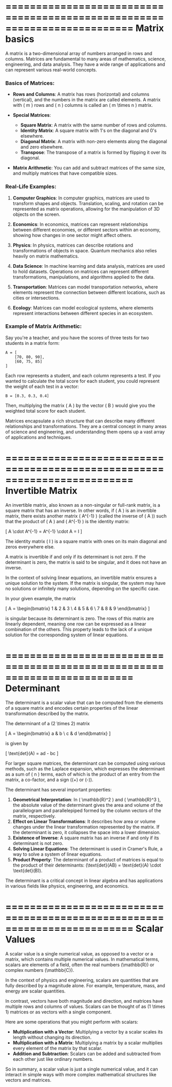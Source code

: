 
=========================================================================
Matrix basics
=========================================================================
A matrix is a two-dimensional array of numbers arranged in rows and columns. Matrices are fundamental to many areas of mathematics, science, engineering, and data analysis. They have a wide range of applications and can represent various real-world concepts.

### Basics of Matrices:

- **Rows and Columns**: A matrix has rows (horizontal) and columns (vertical), and the numbers in the matrix are called elements. A matrix with \( m \) rows and \( n \) columns is called an \( m \times n \) matrix.

- **Special Matrices**:
  - **Square Matrix**: A matrix with the same number of rows and columns.
  - **Identity Matrix**: A square matrix with 1's on the diagonal and 0's elsewhere.
  - **Diagonal Matrix**: A matrix with non-zero elements along the diagonal and zero elsewhere.
  - **Transpose**: The transpose of a matrix is formed by flipping it over its diagonal.

- **Matrix Arithmetic**: You can add and subtract matrices of the same size, and multiply matrices that have compatible sizes. 

### Real-Life Examples:

1. **Computer Graphics**: In computer graphics, matrices are used to transform shapes and objects. Translation, scaling, and rotation can be represented as matrix operations, allowing for the manipulation of 3D objects on the screen.

2. **Economics**: In economics, matrices can represent relationships between different economies, or different sectors within an economy, showing how changes in one sector might affect others.

3. **Physics**: In physics, matrices can describe rotations and transformations of objects in space. Quantum mechanics also relies heavily on matrix mathematics.

4. **Data Science**: In machine learning and data analysis, matrices are used to hold datasets. Operations on matrices can represent different transformations, manipulations, and algorithms applied to the data.

5. **Transportation**: Matrices can model transportation networks, where elements represent the connection between different locations, such as cities or intersections.

6. **Ecology**: Matrices can model ecological systems, where elements represent interactions between different species in an ecosystem.

### Example of Matrix Arithmetic:

Say you're a teacher, and you have the scores of three tests for two students in a matrix form:

```plaintext
A = [
    [70, 80, 90],
    [60, 75, 85]
]
```

Each row represents a student, and each column represents a test. If you wanted to calculate the total score for each student, you could represent the weight of each test in a vector:

```plaintext
B = [0.3, 0.3, 0.4]
```

Then, multiplying the matrix \( A \) by the vector \( B \) would give you the weighted total score for each student.

Matrices encapsulate a rich structure that can describe many different relationships and transformations. They are a central concept in many areas of science and engineering, and understanding them opens up a vast array of applications and techniques.





=========================================================================
Invertible Matrix
=========================================================================
An invertible matrix, also known as a non-singular or full-rank matrix, is a square matrix that has an inverse. In other words, if \( A \) is an invertible matrix, there exists another matrix \( A^{-1} \) (called the inverse of \( A \)) such that the product of \( A \) and \( A^{-1} \) is the identity matrix:

\[ A \cdot A^{-1} = A^{-1} \cdot A = I \]

The identity matrix \( I \) is a square matrix with ones on its main diagonal and zeros everywhere else.

A matrix is invertible if and only if its determinant is not zero. If the determinant is zero, the matrix is said to be singular, and it does not have an inverse.

In the context of solving linear equations, an invertible matrix ensures a unique solution to the system. If the matrix is singular, the system may have no solutions or infinitely many solutions, depending on the specific case.

In your given example, the matrix

\[ A = \begin{bmatrix} 1 & 2 & 3 \\ 4 & 5 & 6 \\ 7 & 8 & 9 \end{bmatrix} \]

is singular because its determinant is zero. The rows of this matrix are linearly dependent, meaning one row can be expressed as a linear combination of the others. This property leads to the lack of a unique solution for the corresponding system of linear equations.


=========================================================================
Determinant
=========================================================================
The determinant is a scalar value that can be computed from the elements of a square matrix and encodes certain properties of the linear transformation described by the matrix.

The determinant of a \(2 \times 2\) matrix

\[ A = \begin{bmatrix} a & b \\ c & d \end{bmatrix} \]

is given by

\[ \text{det}(A) = ad - bc \]

For larger square matrices, the determinant can be computed using various methods, such as the Laplace expansion, which expresses the determinant as a sum of \( n \) terms, each of which is the product of an entry from the matrix, a co-factor, and a sign (\(+\) or \(-\)).

The determinant has several important properties:

1. **Geometrical Interpretation**: In \( \mathbb{R}^2 \) and \( \mathbb{R}^3 \), the absolute value of the determinant gives the area and volume of the parallelogram and parallelepiped formed by the column vectors of the matrix, respectively.
2. **Effect on Linear Transformations**: It describes how area or volume changes under the linear transformation represented by the matrix. If the determinant is zero, it collapses the space into a lower dimension.
3. **Existence of Inverse**: A square matrix has an inverse if and only if its determinant is not zero.
4. **Solving Linear Equations**: The determinant is used in Cramer's Rule, a way to solve a system of linear equations.
5. **Product Property**: The determinant of a product of matrices is equal to the product of their determinants: \(\text{det}(AB) = \text{det}(A) \cdot \text{det}(B)\).

The determinant is a critical concept in linear algebra and has applications in various fields like physics, engineering, and economics.


=========================================================================
Scalar Values
=========================================================================
A scalar value is a single numerical value, as opposed to a vector or a matrix, which contains multiple numerical values. In mathematical terms, scalars are elements of a field, often the real numbers \(\mathbb{R}\) or complex numbers \(\mathbb{C}\).

In the context of physics and engineering, scalars are quantities that are fully described by a magnitude alone. For example, temperature, mass, and energy are scalar quantities.

In contrast, vectors have both magnitude and direction, and matrices have multiple rows and columns of values. Scalars can be thought of as \(1 \times 1\) matrices or as vectors with a single component.

Here are some operations that you might perform with scalars:

- **Multiplication with a Vector**: Multiplying a vector by a scalar scales its length without changing its direction.
- **Multiplication with a Matrix**: Multiplying a matrix by a scalar multiplies every element of the matrix by that scalar.
- **Addition and Subtraction**: Scalars can be added and subtracted from each other just like ordinary numbers.

So in summary, a scalar value is just a single numerical value, and it can interact in simple ways with more complex mathematical structures like vectors and matrices.
